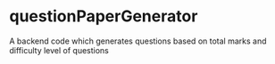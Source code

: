 # questionPaperGenerator
A backend code which generates questions based on total marks and difficulty level of questions
